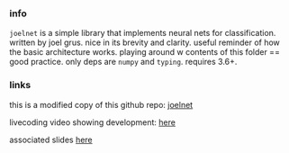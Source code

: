 
### info 

`joelnet` is a simple library that implements neural nets for classification. written by joel grus. nice in its brevity and clarity. useful reminder of how the basic architecture works. playing around w contents of this folder == good practice. only deps are `numpy` and `typing`. requires 3.6+. 


### links 

this is a modified copy of this github repo: [joelnet](https://github.com/joelgrus/joelnet)

livecoding video showing development: [here](https://www.youtube.com/watch?v=o64FV-ez6Gw)

associated slides [here](https://docs.google.com/presentation/d/1y9aC4hbNbcpjw9r6BMSayBmEdmdUwR5us_26X3S2j2M/edit?usp=sharing)


